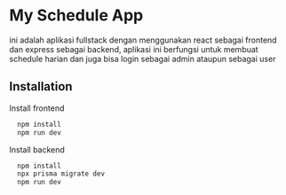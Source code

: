 # My Schedule App

ini adalah aplikasi fullstack dengan menggunakan react sebagai frontend dan express sebagai backend, aplikasi ini berfungsi untuk membuat schedule harian dan juga bisa login sebagai admin ataupun sebagai user

## Installation


Install frontend

```bash
  npm install
  npm run dev
```

Install backend

```bash
  npm install
  npx prisma migrate dev
  npm run dev
```